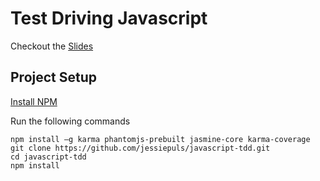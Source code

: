 # Test Driving Javascript

Checkout the [Slides](https://docs.google.com/presentation/d/1PYLS6W1W_einJ4fimMz-0ikHny_ntu4txxt6BG6YRwU/edit?usp=sharing/edit?usp=sharing)

## Project Setup

[Install NPM](https://docs.npmjs.com/getting-started/installing-node)

Run the following commands

```
npm install –g karma phantomjs-prebuilt jasmine-core karma-coverage
git clone https://github.com/jessiepuls/javascript-tdd.git
cd javascript-tdd
npm install
```